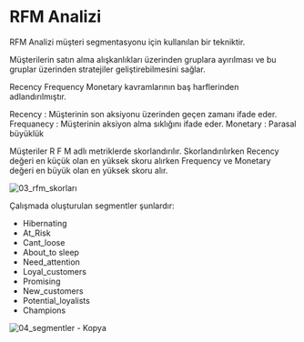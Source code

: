 # RFM Analizi

RFM Analizi müşteri segmentasyonu için kullanılan bir tekniktir.

Müşterilerin satın alma alışkanlıkları üzerinden gruplara ayırılması ve bu gruplar üzerinden stratejiler geliştirebilmesini sağlar.

Recency  Frequency  Monetary  kavramlarının baş harflerinden adlandırılmıştır.

Recency : Müşterinin son aksiyonu üzerinden geçen zamanı ifade eder.
Frequanecy : Müşterinin aksiyon alma sıklığını ifade eder.
Monetary : Parasal büyüklük

Müşteriler R F M adlı metriklerde skorlandırılır. Skorlandırılırken Recency değeri en küçük olan en yüksek skoru alırken Frequency ve Monetary değeri en büyük olan
en yüksek skoru alır.

![03_rfm_skorları](https://user-images.githubusercontent.com/25979439/130779031-6eeae620-8432-4333-b194-3bb065989e1b.png)
 
 Çalışmada oluşturulan segmentler şunlardır:
 
 * Hibernating
 * At_Risk
 * Cant_loose
 * About_to sleep
 * Need_attention
 * Loyal_customers
 * Promising
 * New_customers
 * Potential_loyalists
 * Champions


![04_segmentler - Kopya](https://user-images.githubusercontent.com/25979439/130778765-c35d60cd-42ba-4daa-8a77-047f8450422d.png)

